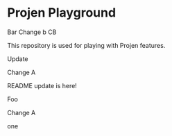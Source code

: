 # Projen Playground

Bar
Change b
CB

This repository is used for playing with Projen features.

Update

Change A


README update is here!

Foo

Change A

one
